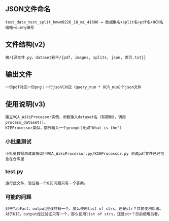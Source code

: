 ## JSON文件命名
    test_data_test_split_kmwn0226_18_mi_41686 = 数据集名+split名+pdf名+OCR名缩略+query编号
## 文件结构(v2)
    根/{源文件.py，dataset若干/{pdf, images, splits, json, 索引.txt}}
## 输出文件
    一份pdf对应一份png；一行jsonl对应（query_num * OCR_num)个json文件
## 使用说明(v3)
    建立VQA_WikiProcessor实例，参数输入dataset名（有限制）。调用process_dataset()。
    KIEProcessor类似，额外输入一个prompt(比如"What is the")
### 小批量测试
    小批量数据测试直接运行VQA_WikiProcessor.py/KIEProcessor.py 测试pdf文件已经包含在仓库里
### test.py
    运行此文件，验证每一个KIE问题只有一个答案。
### 可能的问题
    对于TabFact，output应该只有一个，那么使用list of strs，还是str？目前使用后者。
    对于KIE，output经过验证只有一个，那么使用list of strs，还是str？目前使用后者。